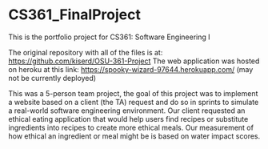 # CS361_FinalProject
This is the portfolio project for CS361: Software Engineering I

The original repository with all of the files is at: https://github.com/kiserd/OSU-361-Project
The web application was hosted on heroku at this link: https://spooky-wizard-97644.herokuapp.com/ (may not be currently deployed)

This was a 5-person team project, the goal of this project was to implement a website based on a client (the TA) request and do so in sprints to simulate a real-world software engineering environment. Our client requested an ethical eating application that would help users find recipes or substitute ingredients into recipes to create more ethical meals. Our measurement of how ethical an ingredient or meal might be is based on water impact scores.
